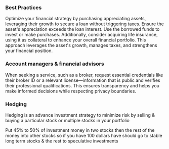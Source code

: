 ### Best Practices


Optimize your financial strategy by purchasing appreciating assets, leveraging their growth to secure a loan without triggering taxes. Ensure the asset's appreciation exceeds the loan interest. Use the borrowed funds to invest or make purchases. Additionally, consider acquiring life insurance, using it as collateral to enhance your overall financial portfolio. This approach leverages the asset's growth, manages taxes, and strengthens your financial position.


### Account managers & financial advisors

When seeking a service, such as a broker, request essential credentials like their broker ID or a relevant license—information that is public and verifies their professional qualifications. This ensures transparency and helps you make informed decisions while respecting privacy boundaries.

### Hedging
Hedging is an advance investment strategy to minimize risk by selling & buying a particular stock or multiple stocks in your portfolio  
  
Put 45% to 50% of investment money in two stocks then the rest of the money into other stocks so if you have 100 dollars have should go to stable long term stocks & the rest to speculative investments







